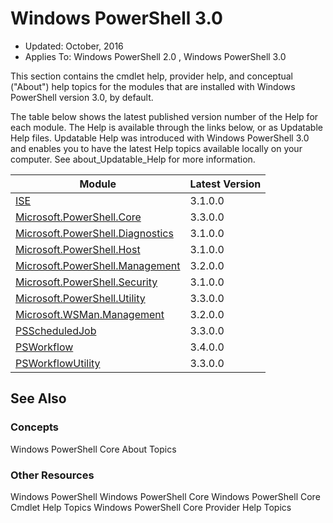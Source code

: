 # Windows PowerShell 3.0

- Updated: October, 2016
- Applies To: Windows PowerShell 2.0
, Windows PowerShell 3.0

This section contains the cmdlet help, provider help,
and conceptual ("About") help topics for the modules that are installed with Windows PowerShell version 3.0, by default.

The table below shows the latest published version number of the Help for each module.
The Help is available through the links below, or as Updatable Help files.
Updatable Help was introduced with Windows PowerShell 3.0 and enables you to have the latest Help topics available locally on your computer.
See about_Updatable_Help for more information.


Module | Latest Version
------ | --------------
[ISE](ISE/ISE.md) | 3.1.0.0
[Microsoft.PowerShell.Core](Microsoft.PowerShell.Core/Microsoft.PowerShell.Core.md) | 3.3.0.0
[Microsoft.PowerShell.Diagnostics](Microsoft.PowerShell.Diagnostics\Microsoft.PowerShell.Diagnostics.md) | 3.1.0.0
[Microsoft.PowerShell.Host](Microsoft.PowerShell.Host/Microsoft.PowerShell.Host.md) | 3.1.0.0
[Microsoft.PowerShell.Management](Microsoft.PowerShell.Management/Microsoft.PowerShell.Management.md) | 3.2.0.0
[Microsoft.PowerShell.Security](Microsoft.PowerShell.Security/Microsoft.PowerShell.Security.md) | 3.1.0.0
[Microsoft.PowerShell.Utility](Microsoft.PowerShell.Utility/Microsoft.PowerShell.Utility.md) | 3.3.0.0
[Microsoft.WSMan.Management](Microsoft.WSMan.Management/Microsoft.WSMan.Management.md) | 3.2.0.0
[PSScheduledJob](PSScheduledJob/PSScheduledJob.md) | 3.3.0.0
[PSWorkflow](PSWorkflow/PSWorkflow.md) | 3.4.0.0
[PSWorkflowUtility](PSWorkflowUtility/PSWorkflowUtility.md) | 3.3.0.0

##  See Also
###  Concepts
Windows PowerShell Core About Topics

###  Other Resources
Windows PowerShell
Windows PowerShell Core
Windows PowerShell Core Cmdlet Help Topics
Windows PowerShell Core Provider Help Topics
